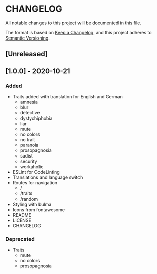 # CHANGELOG

All notable changes to this project will be documented in this file.

The format is based on [Keep a Changelog](https://keepachangelog.com/en/1.0.0/),
and this project adheres to [Semantic Versioning](https://semver.org/spec/v2.0.0.html).

## [Unreleased]

## [1.0.0] - 2020-10-21
### Added
- Traits added with translation for English and German
  - amnesia
  - blur
  - detective
  - dystychiphobia
  - liar
  - mute
  - no colors
  - no trait
  - paranoia
  - prosopagnosia
  - sadist
  - security
  - workaholic
- ESLint for CodeLinting
- Translations and language switch
- Routes for navigation
  - /
  - /traits
  - /random
- Styling with bulma
- Icons from fontawesome
- README
- LICENSE
- CHANGELOG

### Deprecated
- Traits
  - mute
  - no colors
  - prosopagnosia
